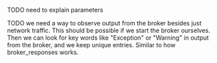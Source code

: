 TODO need to explain parameters

TODO we need a way to observe output from the broker besides just network traffic. This should be possible if we start the broker ourselves. Then we can look for key words like "Exception" or "Warning" in output from the broker, and we keep unique entries. Similar to how broker_responses works.